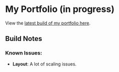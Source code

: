 # My Portfolio (in progress)

View the [latest build of my portfolio here](https://main--silly-sprinkles-a1ba0c.netlify.app/).

## Build Notes

### Known Issues:

- **Layout**: A lot of scaling issues. 
